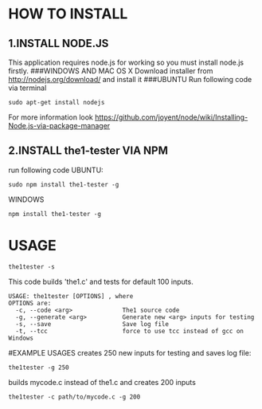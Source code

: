 # HOW TO INSTALL
## 1.INSTALL NODE.JS
This application requires node.js for working so you must install node.js firstly.
###WINDOWS AND MAC OS X
Download installer from http://nodejs.org/download/ and install it 
###UBUNTU
Run following code via terminal

	sudo apt-get install nodejs
    
For more information look https://github.com/joyent/node/wiki/Installing-Node.js-via-package-manager
## 2.INSTALL the1-tester VIA NPM
run following code
UBUNTU:

	sudo npm install the1-tester -g

WINDOWS
	
	npm install the1-tester -g
	
    
# USAGE
	the1tester -s

This code builds 'the1.c' and tests for default 100 inputs.

	USAGE: the1tester [OPTIONS] , where
    OPTIONS are:
      -c, --code <arg>              The1 source code
      -g, --generate <arg>          Generate new <arg> inputs for testing
      -s, --save                    Save log file
      -t, --tcc                     force to use tcc instead of gcc on Windows

#EXAMPLE USAGES
creates 250 new inputs for testing and saves log file:
	
    the1tester -g 250

builds mycode.c instead of the1.c and creates 200 inputs

	the1tester -c path/to/mycode.c -g 200


